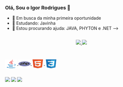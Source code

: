### Olá, Sou o Igor Rodrigues 👋

- 🔭 Em busca da minha primeira oportunidade
- 🌱 Estudando: Javinha
- 🤔 Estou procurando ajuda: JAVA, PHYTON e .NET
-->
  ##
  
<div align="center">
  <a href="https://github.com/Igorrphl">
  <img height="180em" src="https://github-readme-stats.vercel.app/api?username=Igorrphl&show_icons=true&theme=dark&include_all_commits=true&count_private=true"/>
  <img height="180em" src="https://github-readme-stats.vercel.app/api/top-langs/?username=Igorrphl&layout=compact&langs_count=7&theme=dark"/>
</div>

##

<div style="display: inline_block"><br>
<img align="center" alt="Igorrphl-Java" height="30" width="40" src="https://raw.githubusercontent.com/devicons/devicon/master/icons/java/java-original.svg"> 
<img align="center" alt="PHP Logo" height="30" width="40" src="https://raw.githubusercontent.com/devicons/devicon/master/icons/php/php-original.svg">
<img align="center" alt="Rafa-HTML" height="30" width="40" src="https://raw.githubusercontent.com/devicons/devicon/master/icons/html5/html5-original.svg">
<img align="center" alt="Rafa-CSS" height="30" width="40" src="https://raw.githubusercontent.com/devicons/devicon/master/icons/css3/css3-original.svg">
  
</div>

##
  
  <div> 
  <a href="https://www.instagram.com/igorrphl/" target="_blank"><img src="https://img.shields.io/badge/-Instagram-%23E4405F?style=for-the-badge&logo=instagram&logoColor=white" target="_blank"></a> 
  <a href = "mailto:igrrph@gmail.com"><img src="https://img.shields.io/badge/-Gmail-%23333?style=for-the-badge&logo=gmail&logoColor=white" target="_blank"></a>
  <a href="https://www.linkedin.com/in/igor-raphael" target="_blank"><img src="https://img.shields.io/badge/-LinkedIn-%230077B5?style=for-the-badge&logo=linkedin&logoColor=white" target="_blank"></a> 
  
</div>
